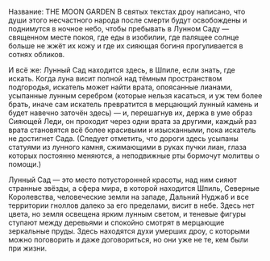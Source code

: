Название: THE MOON GARDEN
В святых текстах дроу написано, что души этого несчастного народа после смерти будут освобождены и поднимутся в ночное небо, чтобы пребывать в Лунном Саду — священном месте покоя, где еды в изобилии, где палящее солнце больше не жжёт их кожу и где их сияющая богиня прогуливается в сотнях обликов.

И всё же: Лунный Сад находится здесь, в Шпиле, если знать, где искать. Когда луна висит полной над тёмным пространством подгородья, искатель может найти врата, опоясанные лианами, усыпанные лунным серебром (которые нельзя касаться, и уж тем более брать, иначе сам искатель превратится в мерцающий лунный камень и будет навечно заточён здесь) — и, перешагнув их, держа в уме образ Сияющей Леди, он проходит через одни врата за другими, каждый раз врата становятся всё более красивыми и изысканными, пока искатель не достигнет Сада. (Следует отметить, что дороги здесь усыпаны статуями из лунного камня, сжимающими в руках пучки лиан, глаза которых постоянно меняются, а неподвижные рты бормочут молитвы о помощи.)

Лунный Сад — это место потусторонней красоты, над ним сияют странные звёзды, а сфера мира, в которой находится Шпиль, Северные Королевства, человеческие земли на западе, Дальний Нуджаб и все территории гноллов далеко за его пределами, висит в небе. Здесь нет цвета, но земля освещена ярким лунным светом, и теневые фигуры ступают между деревьями и спокойно смотрят в мерцающие зеркальные пруды. Здесь находятся духи умерших дроу, с которыми можно поговорить и даже договориться, но они уже не те, кем были при жизни.